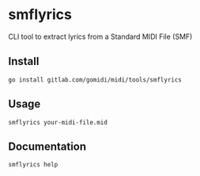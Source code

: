 # smflyrics

CLI tool to extract lyrics from a Standard MIDI File (SMF)

## Install

    go install gitlab.com/gomidi/midi/tools/smflyrics

## Usage

    smflyrics your-midi-file.mid

## Documentation

    smflyrics help